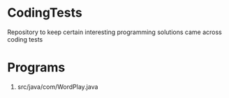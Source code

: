 # CodingTests
Repository to keep certain interesting programming solutions came across coding tests

# Programs
1. src/java/com/WordPlay.java
